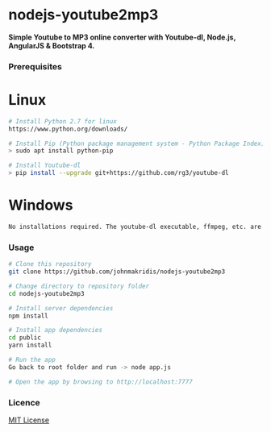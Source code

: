 # nodejs-youtube2mp3

**Simple Youtube to MP3 online converter with Youtube-dl, Node.js, AngularJS &amp; Bootstrap 4.**

### Prerequisites

# Linux
```bash
# Install Python 2.7 for linux
https://www.python.org/downloads/

# Install Pip (Python package management system - Python Package Index)
> sudo apt install python-pip

# Install Youtube-dl 
> pip install --upgrade git+https://github.com/rg3/youtube-dl
```

# Windows
```bash
No installations required. The youtube-dl executable, ffmpeg, etc. are already placed in the repository inside /lib/youtube-dl/windows folder.  
```

### Usage
```bash
# Clone this repository
git clone https://github.com/johnmakridis/nodejs-youtube2mp3

# Change directory to repository folder
cd nodejs-youtube2mp3

# Install server dependencies
npm install

# Install app dependencies
cd public
yarn install

# Run the app
Go back to root folder and run -> node app.js

# Open the app by browsing to http://localhost:7777
```

### Licence
<a href="https://github.com/johnmakridis/angular-electron-starter/blob/master/LICENSE" target="_blank">MIT License</a>

